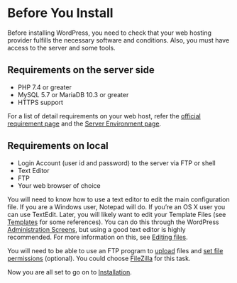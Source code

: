 # Before You Install

Before installing WordPress, you need to check that your web hosting provider fulfills the necessary software and conditions. Also, you must have access to the server and some tools.

## Requirements on the server side

* PHP 7.4 or greater
* MySQL 5.7 or MariaDB 10.3 or greater
* HTTPS support

For a list of detail requirements on your web host, refer the [official requirement page](https://wordpress.org/about/requirements/) and the [Server Environment page](https://make.wordpress.org/hosting/handbook/server-environment/).

## Requirements on local

* Login Account (user id and password) to the server via FTP or shell
* Text Editor
* FTP
* Your web browser of choice

You will need to know how to use a text editor to edit the main configuration file. If you are a Windows user, Notepad will do. If you’re an OS X user you can use TextEdit. Later, you will likely want to edit your Template Files (see [Templates](https://codex.wordpress.org/Templates) for some references). You can do this through the WordPress [Administration Screens](https://wordpress.org/documentation/article/administration-screens/), but using a good text editor is highly recommended. For more information on this, see [Editing files](https://developer.wordpress.org/advanced-administration/wordpress/edit-files/).

You will need to be able to use an FTP program to [upload](https://developer.wordpress.org/advanced-administration/upgrade/ftp/filezilla/) files and [set file permissions](https://developer.wordpress.org/advanced-administration/server/file-permissions/) (optional). You could choose [FileZilla](https://developer.wordpress.org/advanced-administration/upgrade/ftp/filezilla/) for this task.

Now you are all set to go on to [Installation](https://developer.wordpress.org/advanced-administration/before-install/howto-install/).

